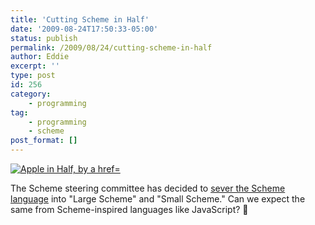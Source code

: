 ```yaml
---
title: 'Cutting Scheme in Half'
date: '2009-08-24T17:50:33-05:00'
status: publish
permalink: /2009/08/24/cutting-scheme-in-half
author: Eddie
excerpt: ''
type: post
id: 256
category:
    - programming
tag:
    - programming
    - scheme
post_format: []
---
```

[![Apple in Half, by a href=](http://farm4.static.flickr.com/3331/3326839642_e7ee335dcc_m.jpg "Apple in Half")](http://www.flickr.com/photos/lucy_baxter/3326839642/)

The Scheme steering committee has decided to [sever the Scheme language](http://scheme-reports.org/2009/position-statement.html) into "Large Scheme" and "Small Scheme." Can we expect the same from Scheme-inspired languages like JavaScript? 🙂